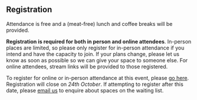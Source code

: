## Registration

Attendance is free and a (meat-free) lunch and coffee breaks will be provided.

__Registration is required for both in person and online attendees__.
In-person places are limited, so please only register for in-person attendance
if you intend and have the capacity to join. If your plans change, please let
us know as soon as possible so we can give your space to someone else.
For online attendees, stream links will be provided to those registered.

To register for online or in-person attendance at this event, please
[go here](https://www.tickettailor.com/events/universityofsussex/986909).
Registration will close on *24th October*. If attempting to register after this
date, please [email us](mailto:N.Souter@sussex.ac.uk) to enquire about spaces on
the waiting list.

<!-- NOTE: Double check date -->
